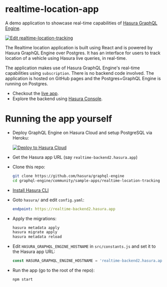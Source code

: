 # realtime-location-app

A demo application to showcase real-time capabilities of [Hasura GraphQL
Engine](https://github.com/hasura/graphql-engine).

[![Edit realtime-location-tracking](https://codesandbox.io/static/img/play-codesandbox.svg)](https://codesandbox.io/s/github/hasura/graphql-engine/tree/master/community/sample-apps/realtime-location-tracking?fontsize=14)

The Realtime location application is built using React and is powered by Hasura
GraphQL Engine over Postgres. It has an interface for users to track location of a vehicle using Hasura live queries, in real-time.

The application makes use of Hasura GraphQL Engine's real-time capabilities
using `subscription`. There is no backend code involved. The application is
hosted on GitHub pages and the Postgres+GraphQL Engine is running on Postgres.

- Checkout the [live app](https://realtime-location-tracking.demo.hasura.app/).
- Explore the backend using [Hasura
  Console](https://realtime-location-tracking.hasura.app/console).
  
# Running the app yourself

- Deploy GraphQL Engine on Hasura Cloud and setup PostgreSQL via Heroku:
  
  [![Deploy to Hasura Cloud](https://graphql-engine-cdn.hasura.io/img/deploy_to_hasura.png)](https://cloud.hasura.io/)
- Get the Hasura app URL (say `realtime-backend2.hasura.app`)
- Clone this repo:
  ```bash
  git clone https://github.com/hasura/graphql-engine
  cd graphql-engine/community/sample-apps/realtime-location-tracking
  ```
- [Install Hasura CLI](https://hasura.io/docs/latest/graphql/core/hasura-cli/install-hasura-cli.html)
- Goto `hasura/` and edit `config.yaml`:
  ```yaml
  endpoint: https://realtime-backend2.hasura.app
  ```
- Apply the migrations:
  ```bash
  hasura metadata apply
  hasura migrate apply
  hasura metadata reload
  ```
- Edit `HASURA_GRAPHQL_ENGINE_HOSTNAME` in `src/constants.js` and set it to the Hasura app URL:
  ```js
  const HASURA_GRAPHQL_ENGINE_HOSTNAME = 'realtime-backend2.hasura.app/v1/graphql';
  ```
- Run the app (go to the root of the repo):
  ```bash
  npm start
  ```

